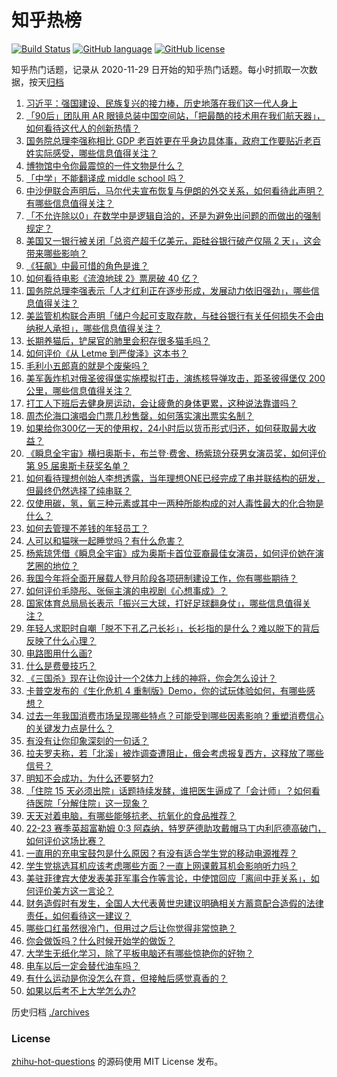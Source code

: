 # 知乎热榜
[![Build Status](https://github.com/ToWeLong/zhihu-hot-questions/workflows/CI/badge.svg)](https://github.com/ToWeLong/zhihu-hot-questions/actions)
[![GitHub language](https://img.shields.io/badge/language-golang-orange.svg)](https://golang.org/)
[![GitHub license](https://img.shields.io/github/license/ToWeLong/zhihu-hot-questions)](https://github.com/ToWeLong/zhihu-hot-questions/blob/main/LICENSE)

知乎热门话题，记录从 2020-11-29 日开始的知乎热门话题。每小时抓取一次数据，按天[归档](./archives)

<!-- BEGIN -->

1. [习近平：强国建设、民族复兴的接力棒，历史地落在我们这一代人身上](https://www.zhihu.com/question/613526105)
1. [「90后」团队用 AR 眼镜总装中国空间站，「把最酷的技术用在我们航天器」，如何看待这代人的创新热情？](https://www.zhihu.com/question/587342997)
1. [国务院总理李强称相比 GDP 老百姓更在乎身边具体事，政府工作要贴近老百姓实际感受，哪些信息值得关注？](https://www.zhihu.com/question/589264049)
1. [博物馆中令你最震惊的一件文物是什么？](https://www.zhihu.com/question/495456125)
1. [「中学」不能翻译成 middle school 吗？](https://www.zhihu.com/question/588418417)
1. [中沙伊联合声明后，马尔代夫宣布恢复与伊朗的外交关系，如何看待此声明？有哪些信息值得关注？](https://www.zhihu.com/question/589252968)
1. [「不允许除以0」在数学中是逻辑自洽的，还是为避免出问题的而做出的强制规定？](https://www.zhihu.com/question/585245995)
1. [美国又一银行被关闭「总资产超千亿美元，距硅谷银行破产仅隔 2 天」，这会带来哪些影响？](https://www.zhihu.com/question/589260738)
1. [《狂飙》中最可惜的角色是谁？](https://www.zhihu.com/question/581413447)
1. [如何看待电影《流浪地球 2》票房破 40 亿？](https://www.zhihu.com/question/589199077)
1. [国务院总理李强表示「人才红利正在逐步形成，发展动力依旧强劲」，哪些信息值得关注？](https://www.zhihu.com/question/589270129)
1. [美监管机构联合声明「储户今起可支取存款，与硅谷银行有关任何损失不会由纳税人承担」，哪些信息值得关注？](https://www.zhihu.com/question/589247008)
1. [长期养猫后，铲屎官的肺里会积存很多猫毛吗？](https://www.zhihu.com/question/587794842)
1. [如何评价《从 Letme 到严俊泽》这本书？](https://www.zhihu.com/question/588666728)
1. [毛利小五郎真的就是个废柴吗？](https://www.zhihu.com/question/42032895)
1. [美军轰炸机对俄圣彼得堡实施模拟打击，演练核导弹攻击，距圣彼得堡仅 200 公里，哪些信息值得关注？](https://www.zhihu.com/question/589247010)
1. [打工人下班后去健身房运动，会让疲惫的身体更累，这种说法靠谱吗？](https://www.zhihu.com/question/586228697)
1. [周杰伦海口演唱会门票几秒售罄，如何落实演出票实名制？](https://www.zhihu.com/question/586733539)
1. [如果给你300亿一天的使用权，24小时后以货币形式归还，如何获取最大收益？](https://www.zhihu.com/question/588651039)
1. [《瞬息全宇宙》横扫奥斯卡，布兰登·费舍、杨紫琼分获男女演员奖，如何评价第 95 届奥斯卡获奖名单？](https://www.zhihu.com/question/589249441)
1. [如何看待理想创始人李想透露，当年理想ONE已经完成了串并联结构的研发，但最终仍然选择了纯串联？](https://www.zhihu.com/question/589128875)
1. [仅使用碳，氢，氧三种元素或其中一两种所能构成的对人毒性最大的化合物是什么？](https://www.zhihu.com/question/588928604)
1. [如何去管理不差钱的年轻员工？](https://www.zhihu.com/question/428506564)
1. [人可以和猫咪一起睡觉吗？有什么危害？](https://www.zhihu.com/question/582724421)
1. [杨紫琼凭借《瞬息全宇宙》成为奥斯卡首位亚裔最佳女演员，如何评价她在演艺圈的地位？](https://www.zhihu.com/question/589268782)
1. [我国今年将全面开展载人登月阶段各项研制建设工作，你有哪些期待？](https://www.zhihu.com/question/589167392)
1. [如何评价毛晓彤、张俪主演的电视剧《心想事成》？](https://www.zhihu.com/question/588553948)
1. [国家体育总局局长表示「振兴三大球，打好足球翻身仗」，哪些信息值得关注？](https://www.zhihu.com/question/589108616)
1. [年轻人求职时自嘲「脱不下孔乙己长衫」，长衫指的是什么？难以脱下的背后反映了什么心理？](https://www.zhihu.com/question/589085332)
1. [电路图用什么画?](https://www.zhihu.com/question/588319011)
1. [什么是费曼技巧？](https://www.zhihu.com/question/20585936)
1. [《三国杀》现在让你设计一个2体力上线的神将，你会怎么设计？](https://www.zhihu.com/question/549268980)
1. [卡普空发布的《生化危机 4 重制版》Demo，你的试玩体验如何，有哪些感想？](https://www.zhihu.com/question/588664657)
1. [过去一年我国消费市场呈现哪些特点？可能受到哪些因素影响？重塑消费信心的关键发力点是什么？](https://www.zhihu.com/question/587919849)
1. [有没有让你印象深刻的一句话？](https://www.zhihu.com/question/588921966)
1. [拉夫罗夫称，若「北溪」被炸调查遭阻止，俄会考虑报复西方，这释放了哪些信号？](https://www.zhihu.com/question/589082676)
1. [明知不会成功，为什么还要努力?](https://www.zhihu.com/question/588508458)
1. [「住院 15 天必须出院」话题持续发酵，谁把医生逼成了「会计师」？如何看待医院「分解住院」这一现象？](https://www.zhihu.com/question/589071129)
1. [天天对着电脑，有哪些能够抗老、抗氧化的食品推荐？](https://www.zhihu.com/question/585692133)
1. [22-23 赛季英超富勒姆 0:3 阿森纳，特罗萨德助攻戴帽马丁内利厄德高破门，如何评价这场比赛？](https://www.zhihu.com/question/589185511)
1. [一直用的充电宝鼓包是什么原因？有没有适合学生党的移动电源推荐？](https://www.zhihu.com/question/587135230)
1. [学生党挑选耳机应该考虑哪些方面？一直上网课戴耳机会影响听力吗？](https://www.zhihu.com/question/587131708)
1. [美驻菲律宾大使发表美菲军事合作等言论，中使馆回应「离间中菲关系」，如何评价美方这一言论？](https://www.zhihu.com/question/589105182)
1. [财务造假时有发生，全国人大代表黄世忠建议明确相关方蓄意配合造假的法律责任，如何看待这一建议？](https://www.zhihu.com/question/588734866)
1. [哪些口红虽然很冷门，但用过之后让你觉得非常惊艳？](https://www.zhihu.com/question/579124390)
1. [你会做饭吗？什么时候开始学的做饭？](https://www.zhihu.com/question/587122965)
1. [大学生无纸化学习，除了平板电脑还有哪些惊艳你的好物？](https://www.zhihu.com/question/587132189)
1. [电车以后一定会替代油车吗？](https://www.zhihu.com/question/589068314)
1. [有什么运动是你没怎么在意，但接触后感觉真香的？](https://www.zhihu.com/question/588119316)
1. [如果以后考不上大学怎么办?](https://www.zhihu.com/question/589186304)

<!-- END -->

历史归档 [./archives](./archives)


### License
[zhihu-hot-questions](https://github.com/towelong/zhihu-hot-questions) 的源码使用 MIT License 发布。